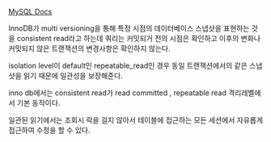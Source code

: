 
[MySQL Docs](https://dev.mysql.com/doc/refman/8.0/en/innodb-consistent-read.html)

InnoDB가 multi versioning을 통해 특정 시점의 데이터베이스 스냅샷을 표현하는 것을 consistent read라고 하는데 
쿼리는 커밋되거 전의 시점은 확인하고 이후의 변화나 커밋되지 않은 트랜잭션의 변경사항은 확인하지 않는다.

isolation level이 default인 repeatable_read인 경우 동일 트랜잭션에서의 같은 스냅샷을 읽기 때문에 일관성을 보장해준다.

inno db에서는 consistent read가 read committed , repeatable read 격리레벨에서 기본 동작이다.

일관된 읽기에서는 조회시 락을 걸지 않아서 테이블에 접근하는 모든 세션에서 자유롭게 접근하여 수정을 할 수 있다.
